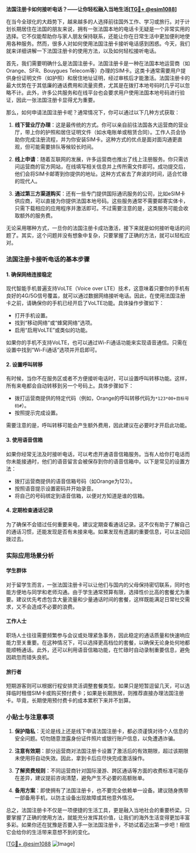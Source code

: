 **法国注册卡如何接听电话？——让你轻松融入当地生活[[TG💪+ @esim1088](https://t.me/s/esim1088)]**

在当今全球化的大趋势下，越来越多的人选择前往国外工作、学习或旅行。对于计划长期居住在法国的朋友来说，拥有一张法国本地的电话卡无疑是一个非常实用的选择。它不仅能帮助你与家人朋友保持联系，还能让你在日常生活中更加便利地使用各种服务。然而，很多人对如何使用法国注册卡接听电话感到困惑。今天，我们就来详细讲解一下法国注册卡的使用方法，以及如何轻松接听电话。

首先，我们需要明确什么是法国注册卡。法国注册卡是一种在法国本地运营商（如Orange、SFR、Bouygues Telecom等）办理的SIM卡。这类卡通常需要用户提供身份证明文件（如护照）和居住地址证明，经过审核后才能激活。法国注册卡的最大优势在于其低廉的通话费用和流量资费，尤其是在拨打本地号码时几乎可以忽略不计。此外，许多公共服务和在线平台也会要求用户使用法国本地号码进行验证，因此一张法国注册卡显得尤为重要。

那么，如何申请法国注册卡呢？通常情况下，你可以通过以下几种方式获取：

1. **线下营业厅办理**：这是最传统的方式。你可以亲自前往法国各大运营商的营业厅，带上你的护照和居住证明文件（如水电账单或租赁合同）。工作人员会协助你完成注册流程，并为你安装SIM卡。这种方式的优点是面对面沟通更直观，但可能需要排队等候较长时间。

2. **线上申请**：随着互联网的发展，许多运营商也推出了线上注册服务。你只需访问运营商的官方网站，在线填写相关信息并上传所需文件即可。成功提交后，他们会将SIM卡邮寄到你提供的地址。这种方式省去了奔波的时间，适合忙碌的现代人。

3. **通过第三方渠道购买**：还有一些专门提供国际通讯服务的公司，比如eSIM卡供应商，可以直接为你提供法国本地号码。这些服务通常不需要邮寄实体卡，只需下载相应的应用程序并激活即可。不过需要注意的是，这类服务可能会收取额外的服务费。

无论采用哪种方式，一旦你的法国注册卡成功激活，接下来就是如何接听电话的问题了。其实，这个问题并没有想象中复杂，只要掌握了正确的方法，就可以轻松应对。

### 法国注册卡接听电话的基本步骤

#### 1. 确保网络连接稳定
现代智能手机普遍支持VoLTE（Voice over LTE）技术，这意味着只要你的手机有良好的4G/5G信号覆盖，就可以通过数据网络接听电话。因此，在使用法国注册卡之前，请确保你的手机已经开启了VoLTE功能。具体操作步骤如下：
- 打开手机设置。
- 找到“移动网络”或“蜂窝网络”选项。
- 启用“启用VoLTE”或类似的功能。

如果你的手机不支持VoLTE，也可以通过Wi-Fi通话功能来实现语音通信。只需在设置中找到“Wi-Fi通话”选项并开启即可。

#### 2. 设置呼叫转移
有时候，当你不在服务区或者不方便接听电话时，可以设置呼叫转移功能。这样，所有来电都会自动转移到另一个号码上。具体步骤如下：
- 拨打运营商提供的特定代码（例如，Orange的呼叫转移代码为`*123*00+目标号码#`）。
- 按照提示完成设置。

需要注意的是，呼叫转移可能会产生额外费用，因此建议在必要时才开启此功能。

#### 3. 使用语音信箱
如果你经常无法及时接听电话，可以考虑开通语音信箱服务。当有人给你打电话而你未能接通时，他们的语音留言会被保存到你的语音信箱中。以下是常见的设置方法：
- 拨打运营商提供的语音信箱号码（如Orange为123）。
- 按照语音提示设置密码并开始录音。
- 将自己的号码绑定到语音信箱，以便对方知道是谁的信箱。

#### 4. 定期检查通话记录
为了确保不会错过任何重要来电，建议定期查看通话记录。这不仅有助于了解自己的通话习惯，还能发现是否有未接来电。如果发现有遗漏的重要信息，可以主动回拨过去。

### 实际应用场景分析

#### 学生群体
对于留学生而言，一张法国注册卡可以让他们与国内的父母保持密切联系，同时也能方便地与同学和老师沟通。由于学生通常预算有限，选择性价比高的套餐尤为重要。建议优先考虑包含大量流量和少量通话时间的套餐，这样既能满足日常社交需求，又不会造成不必要的浪费。

#### 工作人士
职场人士往往需要频繁参与会议或处理紧急事务，因此稳定的通话质量和快速响应能力至关重要。在这种情况下，可以选择更高档位的套餐，以确保无论身处何地都能顺畅通话。此外，还可以利用语音信箱功能，在忙碌时自动录制重要信息，避免因疏忽而错失良机。

#### 旅行者
短期游客则可以根据行程安排灵活调整套餐类型。如果只是短暂逗留几天，可以选择临时租借SIM卡或购买预付费卡；如果是长期旅居，则推荐直接办理法国注册卡。毕竟，长期使用预付费卡的成本累积下来并不划算。

### 小贴士与注意事项

1. **保护隐私**：无论是线上还是线下申请法国注册卡，都必须谨慎对待个人信息的安全问题。切勿随意泄露身份证件照片或银行账户信息，以免遭遇诈骗。

2. **注意有效期**：部分运营商对法国注册卡设置了激活后的有效期限，超过该期限未使用将自动失效。因此，拿到卡后应尽快完成激活操作。

3. **了解资费规则**：不同运营商针对国际漫游、跨区通话等方面的收费标准可能存在差异，建议提前咨询清楚，避免产生不必要的高额账单。

4. **备用方案**：即使拥有了法国注册卡，也不要完全依赖单一设备。建议随身携带一部备用手机，以防主设备出现故障或其他意外情况。

总之，法国注册卡不仅是一项便捷的生活工具，更是融入当地社会的重要桥梁。只要掌握了正确的使用方法，就能充分发挥其价值，让我们的海外生活变得更加丰富多彩。如果你还在犹豫是否要入手一张法国注册卡，不妨试着迈出第一步吧！相信它会给你的生活带来意想不到的变化。

[[TG💪+ @esim1088](https://t.me/s/esim1088) ![Image](https://i.postimg.cc/4NQfJmqS/Snipaste-2025-05-13-00-14-12.png)]